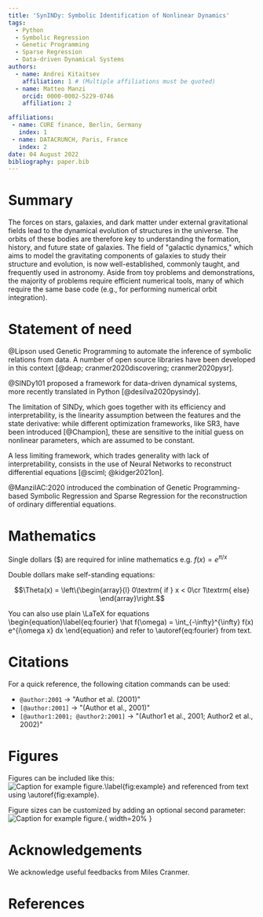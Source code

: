 ```yaml
---
title: 'SynINDy: Symbolic Identification of Nonlinear Dynamics'
tags:
  - Python
  - Symbolic Regression
  - Genetic Programming
  - Sparse Regression
  - Data-driven Dynamical Systems
authors:
  - name: Andrei Kitaitsev
    affiliation: 1 # (Multiple affiliations must be quoted)
  - name: Matteo Manzi
    orcid: 0000-0002-5229-0746
    affiliation: 2

affiliations:
 - name: CURE finance, Berlin, Germany
   index: 1
 - name: DATACRUNCH, Paris, France
   index: 2
date: 04 August 2022
bibliography: paper.bib
---
```


# Summary

The forces on stars, galaxies, and dark matter under external gravitational
fields lead to the dynamical evolution of structures in the universe. The orbits
of these bodies are therefore key to understanding the formation, history, and
future state of galaxies. The field of "galactic dynamics," which aims to model
the gravitating components of galaxies to study their structure and evolution,
is now well-established, commonly taught, and frequently used in astronomy.
Aside from toy problems and demonstrations, the majority of problems require
efficient numerical tools, many of which require the same base code (e.g., for
performing numerical orbit integration).



# Statement of need

@Lipson used Genetic Programming to automate the inference of symbolic relations from data.
A number of open source libraries have been developed in this context
[@deap; cranmer2020discovering; cranmer2020pysr].

@SINDy101 proposed a framework for data-driven dynamical systems, more recently
translated in Python [@desilva2020pysindy].

The limitation of SINDy, which goes together with its efficiency and interpretability,
is the linearity assumption between the features and the state derivative: while different
optimization frameworks, like SR3, have been introduced [@Champion], these are sensitive to the initial 
guess on nonlinear parameters, which are assumed to be constant.

A less limiting framework, which trades generality with lack of interpretability,
consists in the use of Neural Networks to reconstruct differential equations [@sciml; @kidger2021on].

@ManziIAC:2020 introduced the combination of Genetic Programming-based Symbolic Regression
and Sparse Regression for the reconstruction of ordinary differential equations.

# Mathematics

Single dollars ($) are required for inline mathematics e.g. $f(x) = e^{\pi/x}$

Double dollars make self-standing equations:

$$\Theta(x) = \left\{\begin{array}{l}
0\textrm{ if } x < 0\cr
1\textrm{ else}
\end{array}\right.$$

You can also use plain \LaTeX for equations
\begin{equation}\label{eq:fourier}
\hat f(\omega) = \int_{-\infty}^{\infty} f(x) e^{i\omega x} dx
\end{equation}
and refer to \autoref{eq:fourier} from text.

# Citations

For a quick reference, the following citation commands can be used:
- `@author:2001`  ->  "Author et al. (2001)"
- `[@author:2001]` -> "(Author et al., 2001)"
- `[@author1:2001; @author2:2001]` -> "(Author1 et al., 2001; Author2 et al., 2002)"

# Figures

Figures can be included like this:
![Caption for example figure.\label{fig:example}](figure.png)
and referenced from text using \autoref{fig:example}.

Figure sizes can be customized by adding an optional second parameter:
![Caption for example figure.](figure.png){ width=20% }

# Acknowledgements

We acknowledge useful feedbacks from Miles Cranmer.

# References